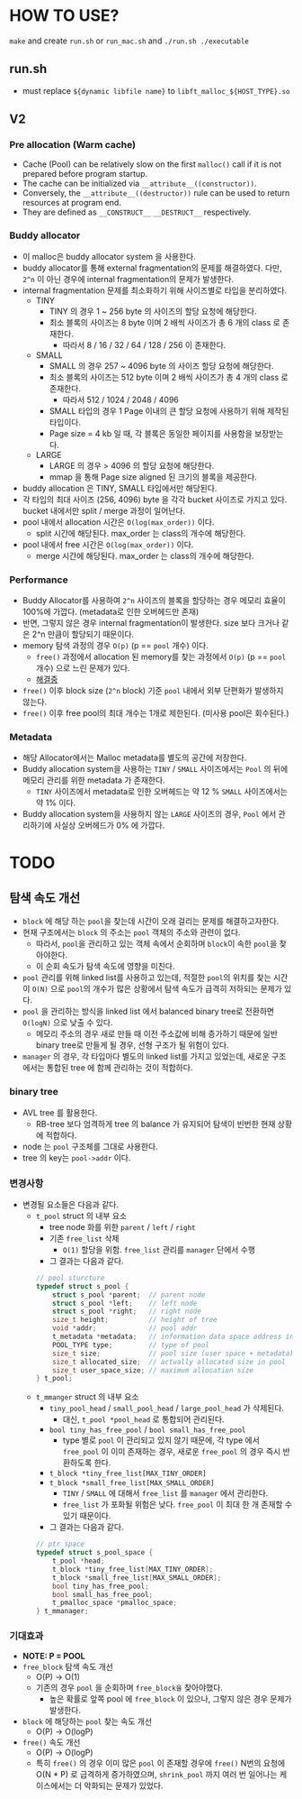 # HOW TO USE?
`make` and create `run.sh` or `run_mac.sh` and `./run.sh ./executable`
## run.sh
- must replace `${dynamic libfile name}` to `libft_malloc_${HOST_TYPE}.so`

## V2
### Pre allocation (Warm cache)
- Cache (Pool) can be relatively slow on the first `malloc()` call if it is not prepared before program startup.
- The cache can be initialized via `__attribute__((constructor))`.
- Conversely, the `__attribute__((destructor))` rule can be used to return resources at program end.
- They are defined as `__CONSTRUCT__` `__DESTRUCT__` respectively.

### Buddy allocator
- 이 malloc은 buddy allocator system 을 사용한다.
- buddy allocator를 통해 external fragmentation의 문제를 해결하였다. 다만, `2^n` 이 아닌 경우에 internal fragmentation의 문제가 발생한다.
- internal fragmentation 문제를 최소화하기 위해 사이즈별로 타입을 분리하였다.
    - TINY
        - TINY 의 경우 1 ~ 256 byte 의 사이즈의 할당 요청에 해당한다.
        - 최소 블록의 사이즈는 8 byte 이며 2 배씩 사이즈가 총 6 개의 class 로 존재한다.
            - 따라서  8 / 16 / 32 / 64 / 128 / 256 이 존재한다.
    - SMALL
        - SMALL 의 경우 257 ~ 4096 byte 의 사이즈 할당 요청에 해당한다.
        - 최소 블록의 사이즈는 512 byte 이며  2 배씩 사이즈가 총 4 개의 class 로 존재한다.
            - 따라서 512 / 1024 / 2048 / 4096
        - SMALL 타입의 경우 1 Page 이내의 큰 할당 요청에 사용하기 위해 제작된 타입이다.
        - Page size = 4 kb 일 때, 각 블록은 동일한 페이지를 사용함을 보장받는다. 
    - LARGE
        - LARGE 의 경우 > 4096 의 할당 요청에 해당한다.
        - mmap 을 통해 Page size aligned 된 크기의 블록을 제공한다.
- buddy allocation 은 TINY, SMALL 타입에서만 해당된다.
- 각 타입의 최대 사이즈 (256, 4096) byte 을 각각 bucket 사이즈로 가지고 있다. bucket 내에서만 split / merge 과정이 일어난다.
- pool 내에서 allocation 시간은 `O(log(max_order))` 이다.
    - split 시간에 해당된다. max_order 는 class의 개수에 해당한다.
- pool 내에서 free 시간은 `O(log(max_order))` 이다.
    - merge 시간에 해당된다. max_order 는 class의 개수에 해당한다.

### Performance
- Buddy Allocator를 사용하여 `2^n` 사이즈의 블록을 할당하는 경우 메모리 효율이 100%에 가깝다. (metadata로 인한 오버헤드만 존재)
- 반면, 그렇지 않은 경우 internal fragmentation이 발생한다. size 보다 크거나 같은 2^n 만큼이 할당되기 때문이다.
- memory 탐색 과정의 경우 `O(p)` (p == `pool` 개수) 이다.
    - `free()` 과정에서 allocation 된 memory를 찾는 과정에서 `O(p)` (p == `pool` 개수) 으로 느린 문제가 있다.
    - [해결중](#TODO)
- `free()` 이후 block size (`2^n` block) 기준 `pool` 내에서 외부 단편화가 발생하지 않는다.
- `free()` 이후 free pool의 최대 개수는 1개로 제한된다. (미사용 pool은 회수된다.) 


### Metadata
- 해당 Allocator에서는 Malloc metadata를 별도의 공간에 저장한다.
- Buddy allocation system을 사용하는 `TINY` / `SMALL` 사이즈에서는 `Pool` 의 뒤에 메모리 관리를 위한 metadata 가 존재한다.
    - `TINY` 사이즈에서 metadata로 인한 오버헤드는 약 12 % `SMALL` 사이즈에서는 약 1% 이다.
- Buddy allocation system을 사용하지 않는 `LARGE` 사이즈의 경우, `Pool` 에서 관리하기에 사실상 오버헤드가 0% 에 가깝다.


# TODO
## 탐색 속도 개선
- `block` 에 해당 하는 `pool`을 찾는데 시간이 오래 걸리는 문제를 해결하고자한다.
- 현재 구조에서는 `block` 의 주소는 `pool` 객체의 주소와 관련이 없다.
    - 따라서, `pool`을 관리하고 있는 객체 속에서 순회하며 `block`이 속한 `pool`을 찾아야한다.
    - 이 순회 속도가 탐색 속도에 영향을 미친다.
- `pool` 관리를 위해 linked list를 사용하고 있는데, 적절한 `pool`의 위치를 찾는 시간이 `O(N)` 으로 `pool`의 개수가 많은 상황에서 탐색 속도가 급격히 저하되는 문제가 있다.
- `pool` 을 관리하는 방식을 linked list 에서 balanced binary tree로 전환하면 `O(logN)` 으로 낮출 수 있다.
    - 메모리 주소의 경우 새로 만들 때 이전 주소값에 비해 증가하기 때문에 일반 binary tree로 만들게 될 경우, 선형 구조가 될 위험이 있다.
- `manager` 의 경우, 각 타입마다 별도의 linked list를 가지고 있었는데, 새로운 구조에서는 통합된 tree 에 함께 관리하는 것이 적합하다.

### binary tree
- AVL tree 를 활용한다.
    -  RB-tree 보다 엄격하게 tree 의 balance 가 유지되어 탐색이 빈번한 현재 상황에 적합하다.
- node 는 `pool` 구조체를 그대로 사용한다.
- tree 의 key는 `pool->addr` 이다.

### 변경사항
- 변경될 요소들은 다음과 같다.
    - `t_pool` struct 의 내부 요소
        - tree node 화를 위한 `parent` / `left` / `right`
        - 기존 `free_list` 삭제
            - `O(1)` 할당을 위함. `free_list` 관리를 `manager` 단에서 수행
        - 그 결과는 다음과 같다.
        ```C
        // pool sturcture
        typedef struct s_pool {
            struct s_pool *parent;	// parent node
            struct s_pool *left;	// left node
            struct s_pool *right;	// right node
            size_t height;			// height of tree
            void *addr;				// pool addr
            t_metadata *metadata;	// information data space address in pool
            POOL_TYPE type;			// type of pool
            size_t size;			// pool size (user space + metadata)
            size_t allocated_size;	// actually allocated size in pool
            size_t user_space_size; // maximum allocation size
        } t_pool;
        ```
    - `t_mmanger` struct 의 내부 요소
        - `tiny_pool_head` / `small_pool_head` / `large_pool_head` 가 삭제된다.
            - 대신, `t_pool *pool_head` 로 통합되어 관리된다.
        - `bool tiny_has_free_pool` / `bool small_has_free_pool`
            - type 별로 `pool` 이 관리되고 있지 않기 때문에, 각 type 에서 `free_pool` 이 이미 존재하는 경우, 새로운 `free_pool` 의 경우 즉시 반환하도록 한다.
        - `t_block *tiny_free_list[MAX_TINY_ORDER]`
        - `t_block *small_free_list[MAX_SMALL_ORDER]`
            - `TINY` / `SMALL` 에 대해서 `free_list` 를 `manager` 에서 관리한다.
            - `free_list` 가 포화될 위험은 낮다. `free_pool` 이 최대 한 개 존재할 수 있기 때문이다.
        - 그 결과는 다음과 같다.
        ```C
        // ptr space
        typedef struct s_pool_space {
            t_pool *head;
            t_block *tiny_free_list[MAX_TINY_ORDER];
            t_block *small_free_list[MAX_SMALL_ORDER];
            bool tiny_has_free_pool;
            bool small_has_free_pool;
            t_pmalloc_space *pmalloc_space;
        } t_mmanager;
        ```
### 기대효과
- **NOTE: P = POOL**
- `free_block` 탐색 속도 개선
    - O(P) -> O(1)
    - 기존의 경우 `pool` 을 순회하며 `free_block을` 찾아야했다.
        - 높은 확률로 앞쪽 pool 에 `free_block` 이 있으나, 그렇지 않은 경우 문제가 발생한다.
- `block` 에 해당하는 `pool` 찾는 속도 개선
    - O(P) -> O(logP)
- `free()` 속도 개선
    - O(P) -> O(logP)
    - 특히 `free()` 의 경우 이미 많은 `pool` 이 존재할 경우에 `free()` N번의 요청에 O(N * P) 로 급격하게 증가하였으며, `shrink_pool` 까지 여러 번 일어나는 케이스에서는 더 악화되는 문제가 있었다.